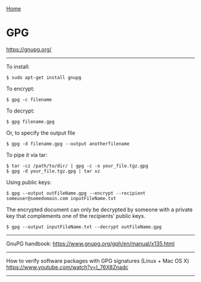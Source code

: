 [Home](Readme.md)
# GPG

https://gnupg.org/

---

To install:

    $ sudo apt-get install gnupg

To encrypt:

    $ gpg -c filename

To decrypt:

    $ gpg filename.gpg

Or, to specify the output file

    $ gpg -d filename.gpg --output anotherfilename

To pipe it via tar:

    $ tar -cz /path/to/dir/ | gpg -c -o your_file.tgz.gpg
    $ gpg -d your_file.tgz.gpg | tar xz

Using public keys:

    $ gpg --output outFileName.gpg --encrypt --recipient someuser@somedomain.com inputFileName.txt

The encrypted document can only be decrypted by someone with a private key that complements one of the recipients’ public keys.

    $ gpg --output inputFileName.txt --decrypt outFileName.gpg   
    
---

GnuPG handbook:
https://www.gnupg.org/gph/en/manual/x135.html

---

How to verify software packages with GPG signatures (Linux + Mac OS X)
https://www.youtube.com/watch?v=I_76X8Znadc

---
